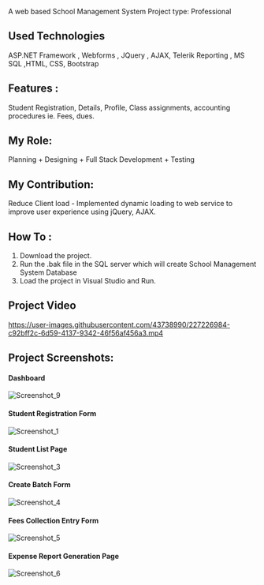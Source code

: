 A web based School Management System
Project type: Professional
## Used Technologies 
ASP.NET Framework , Webforms , JQuery , AJAX, Telerik Reporting , MS SQL ,HTML, CSS, Bootstrap 
## Features : 
Student Registration, Details, Profile, Class assignments, accounting procedures ie. Fees, dues.
## My Role: 
Planning + Designing + Full Stack Development + Testing
## My Contribution:
Reduce Client load - Implemented dynamic loading to web service to improve user experience using jQuery, AJAX.
## How To : 
  1. Download the project.
  2. Run the .bak file in the SQL server which will create School Management System Database
  3. Load the project in Visual Studio and Run.
  
## Project Video 
https://user-images.githubusercontent.com/43738990/227226984-c92bff2c-6d59-4137-9342-46f56af456a3.mp4


## Project Screenshots: 
#### Dashboard
![Screenshot_9](https://user-images.githubusercontent.com/43738990/224782903-3f2183b4-ecf8-491e-8111-53629e68ad70.png)
#### Student Registration Form
![Screenshot_1](https://user-images.githubusercontent.com/43738990/224782946-0c1e9ffe-80f9-45a7-9dac-6504e1bb90dc.png)
#### Student List Page
![Screenshot_3](https://user-images.githubusercontent.com/43738990/224782976-2f8de4bc-7ea6-494a-b997-f9630f4535ce.png)
#### Create Batch Form
![Screenshot_4](https://user-images.githubusercontent.com/43738990/224783011-ba80f4ca-70e1-4d07-920b-40265d6fd6a6.png)
#### Fees Collection Entry Form
![Screenshot_5](https://user-images.githubusercontent.com/43738990/224783045-9797163f-aee6-49d3-874d-6ebb0cf9d0a8.png)
#### Expense Report Generation Page
![Screenshot_6](https://user-images.githubusercontent.com/43738990/224783107-491a28f4-a097-4d27-9045-9fb7d0f5046d.png)
